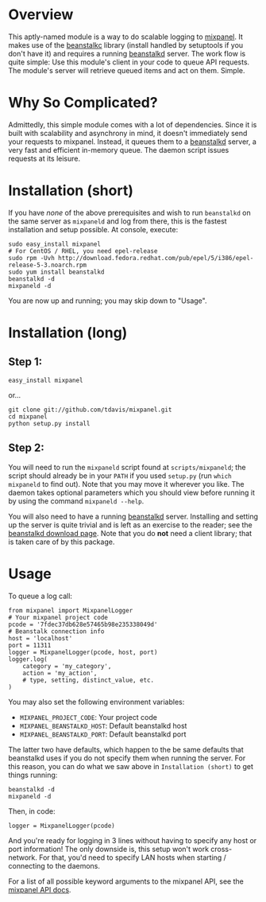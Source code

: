 Overview
========

This aptly-named module is a way to do scalable logging to [mixpanel][1]. It
makes use of the [beanstalkc][2] library (install handled by setuptools if you
don't have it) and requires a running [beanstalkd][3] server. The work flow is
quite simple: Use this module's client in your code to queue API requests.
The module's server will retrieve queued items and act on them. Simple.


Why So Complicated?
===================

Admittedly, this simple module comes with a lot of dependencies. Since it is
built with scalability and asynchrony in mind, it doesn't immediately send your
requests to mixpanel. Instead, it queues them to a [beanstalkd][3] server, a very
fast and efficient in-memory queue. The daemon script issues requests at its
leisure.


Installation (short)
====================

If you have *none* of the above prerequisites and wish to run `beanstalkd` on
the same server as `mixpaneld` and log from there, this is the fastest
installation and setup possible. At console, execute:

	sudo easy_install mixpanel
	# For CentOS / RHEL, you need epel-release
	sudo rpm -Uvh http://download.fedora.redhat.com/pub/epel/5/i386/epel-release-5-3.noarch.rpm
	sudo yum install beanstalkd
	beanstalkd -d
    mixpaneld -d

You are now up and running; you may skip down to "Usage".


Installation (long)
===================

Step 1:
-------

    easy_install mixpanel

or...

	git clone git://github.com/tdavis/mixpanel.git
	cd mixpanel
	python setup.py install

Step 2:
-------

You will need to run the `mixpaneld` script found at `scripts/mixpaneld`; the
script should already be in your `PATH` if you used `setup.py` (run
`which mixpaneld` to find out). Note that you may move it wherever you like.
The daemon takes optional parameters which you should view before running it by
using the command `mixpaneld --help`.

You will also need to have a running [beanstalkd][3] server. Installing and
setting up the server is quite trivial and is left as an exercise to the
reader; see the [beanstalkd download page][4]. Note that you do __not__ need a
client library; that is taken care of by this package.


Usage
=====

To queue a log call:

	from mixpanel import MixpanelLogger
	# Your mixpanel project code
	pcode = '7fdec37db628e57465b98e235338049d'
    # Beanstalk connection info
    host = 'localhost'
    port = 11311
	logger = MixpanelLogger(pcode, host, port)
	logger.log(
		category = 'my_category',
		action = 'my_action',
		# type, setting, distinct_value, etc.
	)

You may also set the following environment variables:

*   `MIXPANEL_PROJECT_CODE`: Your project code
*   `MIXPANEL_BEANSTALKD_HOST`: Default beanstalkd host
*   `MIXPANEL_BEANSTALKD_PORT`: Default beanstalkd port

The latter two have defaults, which happen to the be same defaults that
beanstalkd uses if you do not specify them when running the server. For this
reason, you can do what we saw above in `Installation (short)` to get things
running:

    beanstalkd -d
    mixpaneld -d

Then, in code:
    
    logger = MixpanelLogger(pcode)

And you're ready for logging in 3 lines without having to specify any host or
port information! The only downside is, this setup won't work cross-network.
For that, you'd need to specify LAN hosts when starting / connecting to the
daemons.

For a list of all possible keyword arguments to the mixpanel API, see the
[mixpanel API docs][5].


[1]: http://mixpanel.com
[2]: http://github.com/earl/beanstalkc/tree/master
[3]: http://xph.us/software/beanstalkd/
[4]: http://xph.us/software/beanstalkd/download.html
[5]: http://mixpanel.com/api/specification/

